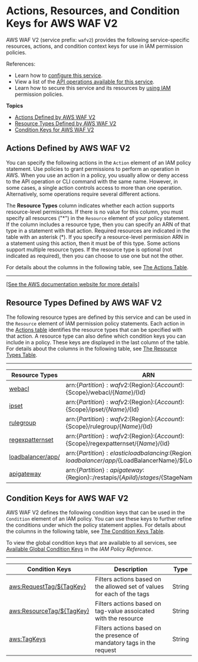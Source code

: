 # Actions, Resources, and Condition Keys for AWS WAF V2<a name="list_awswafv2"></a>

AWS WAF V2 \(service prefix: `wafv2`\) provides the following service\-specific resources, actions, and condition context keys for use in IAM permission policies\.

References:
+ Learn how to [configure this service](https://docs.aws.amazon.com/waf/latest/developerguide/waf-chapter.html)\.
+ View a list of the [API operations available for this service](https://docs.aws.amazon.com/waf/latest/APIReference/API_Operations_AWS_WAFV2.html)\.
+ Learn how to secure this service and its resources by [using IAM](https://docs.aws.amazon.com/waf/latest/developerguide/waf-auth-and-access-control.html) permission policies\.

**Topics**
+ [Actions Defined by AWS WAF V2](#awswafv2-actions-as-permissions)
+ [Resource Types Defined by AWS WAF V2](#awswafv2-resources-for-iam-policies)
+ [Condition Keys for AWS WAF V2](#awswafv2-policy-keys)

## Actions Defined by AWS WAF V2<a name="awswafv2-actions-as-permissions"></a>

You can specify the following actions in the `Action` element of an IAM policy statement\. Use policies to grant permissions to perform an operation in AWS\. When you use an action in a policy, you usually allow or deny access to the API operation or CLI command with the same name\. However, in some cases, a single action controls access to more than one operation\. Alternatively, some operations require several different actions\.

The **Resource Types** column indicates whether each action supports resource\-level permissions\. If there is no value for this column, you must specify all resources \("\*"\) in the `Resource` element of your policy statement\. If the column includes a resource type, then you can specify an ARN of that type in a statement with that action\. Required resources are indicated in the table with an asterisk \(\*\)\. If you specify a resource\-level permission ARN in a statement using this action, then it must be of this type\. Some actions support multiple resource types\. If the resource type is optional \(not indicated as required\), then you can choose to use one but not the other\.

For details about the columns in the following table, see [The Actions Table](reference_policies_actions-resources-contextkeys.md#actions_table)\.


****  
[\[See the AWS documentation website for more details\]](http://docs.aws.amazon.com/IAM/latest/UserGuide/list_awswafv2.html)

## Resource Types Defined by AWS WAF V2<a name="awswafv2-resources-for-iam-policies"></a>

The following resource types are defined by this service and can be used in the `Resource` element of IAM permission policy statements\. Each action in the [Actions table](#awswafv2-actions-as-permissions) identifies the resource types that can be specified with that action\. A resource type can also define which condition keys you can include in a policy\. These keys are displayed in the last column of the table\. For details about the columns in the following table, see [The Resource Types Table](reference_policies_actions-resources-contextkeys.md#resources_table)\.


****  

| Resource Types | ARN | Condition Keys | 
| --- | --- | --- | 
|   [ webacl ](https://docs.aws.amazon.com/waf/latest/APIReference/API_WebACL.html)  |  arn:$\{Partition\}:wafv2:$\{Region\}:$\{Account\}:$\{Scope\}/webacl/$\{Name\}/$\{Id\}  |   [ aws:ResourceTag/$\{TagKey\} ](#awswafv2-aws_ResourceTag___TagKey_)   | 
|   [ ipset ](https://docs.aws.amazon.com/waf/latest/APIReference/API_IPSet.html)  |  arn:$\{Partition\}:wafv2:$\{Region\}:$\{Account\}:$\{Scope\}/ipset/$\{Name\}/$\{Id\}  |   [ aws:ResourceTag/$\{TagKey\} ](#awswafv2-aws_ResourceTag___TagKey_)   | 
|   [ rulegroup ](https://docs.aws.amazon.com/waf/latest/APIReference/API_RuleGroup.html)  |  arn:$\{Partition\}:wafv2:$\{Region\}:$\{Account\}:$\{Scope\}/rulegroup/$\{Name\}/$\{Id\}  |   [ aws:ResourceTag/$\{TagKey\} ](#awswafv2-aws_ResourceTag___TagKey_)   | 
|   [ regexpatternset ](https://docs.aws.amazon.com/waf/latest/APIReference/API_RegexPatternSet.html)  |  arn:$\{Partition\}:wafv2:$\{Region\}:$\{Account\}:$\{Scope\}/regexpatternset/$\{Name\}/$\{Id\}  |   [ aws:ResourceTag/$\{TagKey\} ](#awswafv2-aws_ResourceTag___TagKey_)   | 
|   [ loadbalancer/app/ ](https://docs.aws.amazon.com/waf/latest/APIReference/API_WebACL.html)  |  arn:$\{Partition\}:elasticloadbalancing:$\{Region\}:$\{Account\}:loadbalancer/app/$\{LoadBalancerName\}/$\{LoadBalancerId\}  |  | 
|   [ apigateway ](https://docs.aws.amazon.com/waf/latest/APIReference/API_WebACL.html)  |  arn:$\{Partition\}:apigateway:$\{Region\}::/restapis/$\{ApiId\}/stages/$\{StageName\}  |  | 

## Condition Keys for AWS WAF V2<a name="awswafv2-policy-keys"></a>

AWS WAF V2 defines the following condition keys that can be used in the `Condition` element of an IAM policy\. You can use these keys to further refine the conditions under which the policy statement applies\. For details about the columns in the following table, see [The Condition Keys Table](reference_policies_actions-resources-contextkeys.md#context_keys_table)\.

To view the global condition keys that are available to all services, see [Available Global Condition Keys](reference_policies_condition-keys.html#AvailableKeys) in the *IAM Policy Reference*\.


****  

| Condition Keys | Description | Type | 
| --- | --- | --- | 
|   [ aws:RequestTag/$\{TagKey\} ](https://docs.aws.amazon.com/IAM/latest/UserGuide/reference_policies_condition-keys.html#condition-keys-requesttag)  | Filters actions based on the allowed set of values for each of the tags | String | 
|   [ aws:ResourceTag/$\{TagKey\} ](https://docs.aws.amazon.com/IAM/latest/UserGuide/reference_policies_condition-keys.html#condition-keys-resourcetag)  | Filters actions based on tag\-value assoicated with the resource | String | 
|   [ aws:TagKeys ](https://docs.aws.amazon.com/IAM/latest/UserGuide/reference_policies_condition-keys.html#condition-keys-tagkeys)  | Filters actions based on the presence of mandatory tags in the request | String | 